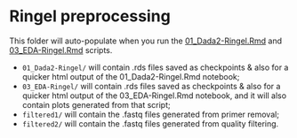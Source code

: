 # Ringel preprocessing

This folder will auto-populate when you run the [01_Dada2-Ringel.Rmd](../../../scripts/analysis-individual/Ringel-2015/01_Dada2-Ringel.Rmd) and [03_EDA-Ringel.Rmd](../../../scripts/analysis-individual/Ringel-2015/03_EDA-Ringel.Rmd) scripts.
- `01_Dada2-Ringel/` will contain .rds files saved as checkpoints & also for a quicker html output of the 01_Dada2-Ringel.Rmd notebook;
- `03_EDA-Ringel/` will contain .rds files saved as checkpoints & also for a quicker html output of the 03_EDA-Ringel.Rmd notebook, and it will also contain plots generated from that script;
- `filtered1/` will contain the .fastq files generated from primer removal;
- `filtered2/` will contain the .fastq files generated from quality filtering.
